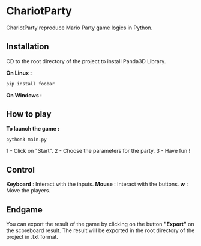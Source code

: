 # ChariotParty

ChariotParty reproduce Mario Party game logics in Python.

## Installation

CD to the root directory of the project to install Panda3D Library.

**On Linux :**

```bash
pip install foobar
```

**On Windows :**

## How to play

**To launch the game :**

```
python3 main.py
```

1 - Click on "Start".
2 - Choose the parameters for the party.
3 - Have fun !

## Control

**Keyboard** : Interact with the inputs.
**Mouse** : Interact with the buttons.
**w** : Move the players.

## Endgame

You can export the result of the game by clicking on the button **"Export"** on the scoreboard result.
The result will be exported in the root directory of the project in .txt format.
